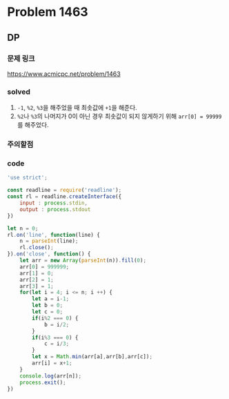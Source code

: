 # Problem 1463

## DP

### 문제 링크
<https://www.acmicpc.net/problem/1463>

### solved
1. `-1`, `%2`, `%3`을 해주었을 때 최솟값에 `+1`을 해준다.
2. `%2`나 `%3`의 나머지가 0이 아닌 경우 최솟값이 되지 않게하기 위해 `arr[0] = 99999`를 해주었다.

### 주의할점

### code
```javascript
'use strict';

const readline = require('readline');
const rl = readline.createInterface({
    input : process.stdin,
    output : process.stdout
})

let n = 0;
rl.on('line', function(line) {
    n = parseInt(line);
    rl.close();
}).on('close', function() {
    let arr = new Array(parseInt(n)).fill(0);
    arr[0] = 999999;
    arr[1] = 0;
    arr[2] = 1;
    arr[3] = 1;
    for(let i = 4; i <= n; i ++) {
        let a = i-1;
        let b = 0;
        let c = 0;
        if(i%2 === 0) {
            b = i/2;
        }
        if(i%3 === 0) {
            c = i/3;
        }
        let x = Math.min(arr[a],arr[b],arr[c]);
        arr[i] = x+1;
    }
    console.log(arr[n]);
    process.exit();
})